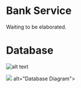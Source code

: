 <h1>Bank Service</h1>

Waiting to be elaborated.


<h1>Database </h1>


![alt text]([https://drive.google.com/file/d/15xYTo9zis7n760oRGhCm0DQRr3G5T3up/view?usp=sharing])

<img src="https://drive.google.com/file/d/15xYTo9zis7n760oRGhCm0DQRr3G5T3up/view?usp=sharing"> alt="Database Diagram">


